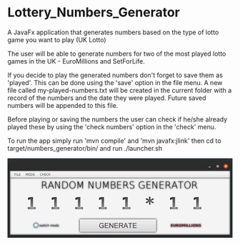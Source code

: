 # Lottery_Numbers_Generator
A JavaFx application that generates numbers based on the type of lotto game you want to play (UK Lotto)

The user will be able to generate numbers for two of the most played lotto games in the UK - EuroMillions and SetForLife.

If you decide to play the generated numbers don't forget to save them as 'played'. This can be done 
using the 'save' option in the file menu. A new file called my-played-numbers.txt will be created
in the current folder with a record of the numbers and the date they were played.
Future saved numbers will be appended to this file.

Before playing or saving the numbers the user can check if he/she already played these by using
the 'check numbers' option in the 'check' menu.

To run the app simply run 'mvn compile' and 'mvn javafx:jlink' then cd to target/numbers_generator/bin/
and run ./launcher.sh

![](app_shot.png)
